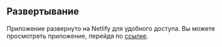 ## Развертывание

Приложение развернуто на Netlify для удобного доступа. Вы можете просмотреть приложение, перейдя по [ссылке](https://symphonious-belekoy-6f6b41.netlify.app/).
